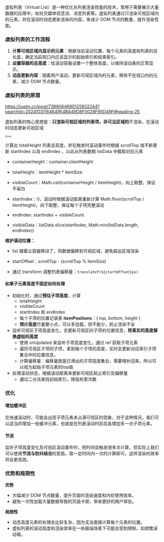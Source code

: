 虚拟列表（Virtual List）是一种优化长列表渲染性能的技术，常用于需要展示大量数据的应用中，如社交媒体信息流、消息列表等。虚拟列表通过只渲染可视区域内的元素，并在滚动时动态更新渲染的内容，来减少 DOM 节点的数量，提升渲染性能。



### 虚拟列表的工作流程

1. **计算可视区域内显示的元素**：根据当前滚动位置、每个元素的高度和列表的总长度，确定当前视口内应该显示的起始索引和结束索引。
2. **设置容器的总高度**：给滚动容器设置一个整体高度，以维持滚动条的正常显示。
3. **动态更新内容**：随着用户滚动，更新可视区域内的元素，移除不在视口内的元素，减少 DOM 节点数量。



### 虚拟列表的原理

https://juejin.cn/post/7389064690125832244?searchId=2024103116464954B449D8F0028F95D49F#heading-25

虚拟列表的核心思想是：**只渲染可视区域的列表项，非可见区域的**不渲染，在滚动时动态更新可视区域

<img src="https://p1-juejin.byteimg.com/tos-cn-i-k3u1fbpfcp/3f83db193a9541019f49b01df7451aee~tplv-k3u1fbpfcp-zoom-in-crop-mark:1512:0:0:0.awebp?" alt="img" style="zoom:50%;" />



计算出 totalHeight 列表总高度，并在触发时滚动事件时根据 scrollTop 值不断更新 startIndex 以及 endIndex ，以此从列表数据 listData 中截取对应元素

- containerHeight：container.clientHeight

- totalHeight：itemHeight * itemSize
- visibleCount：Math.ceil(containerHeight / itemHeight)，向上取整，保证不留白

- startIndex：0，滚动时根据滚动距离重新计算 Math.floor(scrollTop / itemHeight)，向下取整，保证每个子项完整滚动
- endIndex: startIndex + visibleCount
- visibleData：listData.slice(startIndex, Math.min(listData.length, endIndex))

**维护滚动位置：**

- list 跟着父容器移动了，将数据偏移到可视区域，避免超出区域渲染

- startOffset：scrollTop - (scrollTop % itemSize)

- 通过 transform 调整列表偏移量：`translateY(${startOffset}px)` 



#### 如果子元素高度不固定如何处理

- 初始化时，通过**预估子项高度**，计算
  - totalHeight
  - visibleCount
  - startIndex 和 endIndex
  - 每个子项的位置记录表 **itemPositions**：{ top, bottom, height }
  - **预计高度**尽量要小点，可以多加载，但不能少，防止渲染不全
- 监听可视区子项高度变化，去更新可视区的子项的位置信息，**将真实的高度替换虚拟的高度**
  - 使用 onUpdated 来监听子项高度变化，通过 ref 获取子项元素
  - 遍历可视区子项的子项，拿到每个子项的高度，实时去更新对应索引子项集合中的位置信息。
  - 计算偏移量：偏移量就是已滑出的子项高度集合，需要增补回来，所以可以视为起始子项元素的top值
- 处理滚动状态，根据滚动距离来更新可视区起止索引及偏移量
  - 通过二分法查找初始索引，降低检索次数



### 优化

#### 增加缓冲区

在快速滚动时，可能会出现子项元素未占满可视区的现象，对于这种情况，我们可以适当的增加一些缓冲元素，也就是在列表滚动时前后各增加多一点子项元素。

#### 节流

监听子项高度变化及可视区滚动事件时，短时间会触发很多次计算，但实际上我们可以使用**节流与防抖结合**的思路，取一定时间内一次的计算即可，这样渲染的效率将会更高效。

### 优势和局限性

**优势**

- 大幅减少 DOM 节点数量，提升页面的渲染速度和内存使用效率。
- 避免一次性加载大量数据导致的页面卡顿，带来更好的用户体验。

**局限性**
- 动态高度元素的处理会比较复杂，因为无法直接计算每个元素的位置。
- 虚拟列表的滚动高度和渲染效率在一些极端场景下可能会受到限制，如频繁滚动等。

